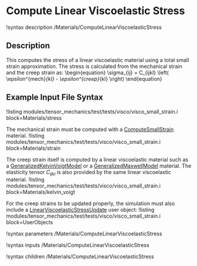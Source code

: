 # Compute Linear Viscoelastic Stress
!syntax description /Materials/ComputeLinearViscoelasticStress

## Description
This computes the stress of a linear viscoelastic material using a total small strain approximation. The stress is calculated from the mechanical strain and the creep strain as:
\begin{equation}
\sigma_{ij} = C_{ijkl} \left( \epsilon^{mech}_{kl} - \epsilon^{creep}_{kl} \right)
\end{equation}

## Example Input File Syntax
!listing modules/tensor_mechanics/test/tests/visco/visco_small_strain.i block=Materials/stress

The mechanical strain must be computed with a [ComputeSmallStrain](/ComputeSmallStrain.md) material.
!listing modules/tensor_mechanics/test/tests/visco/visco_small_strain.i block=Materials/strain

The creep strain itself is computed by a linear viscoelastic material such as a [GeneralizedKelvinVoigtModel](/GeneralizedKelvinVoigtModel.md) or a [GeneralizedMaxwellModel](/GeneralizedMaxwellModel.md) material. The elasticity tensor $C_{ijkl}$ is also provided by the same linear viscoelastic material.
!listing modules/tensor_mechanics/test/tests/visco/visco_small_strain.i block=Materials/kelvin_voigt

For the creep strains to be updated properly, the simulation must also include a [LinearViscoelasticStressUpdate](/LinearViscoelasticStressUpdate.md) user object:
!listing modules/tensor_mechanics/test/tests/visco/visco_small_strain.i block=UserObjects


!syntax parameters /Materials/ComputeLinearViscoelasticStress

!syntax inputs /Materials/ComputeLinearViscoelasticStress

!syntax children /Materials/ComputeLinearViscoelasticStress
